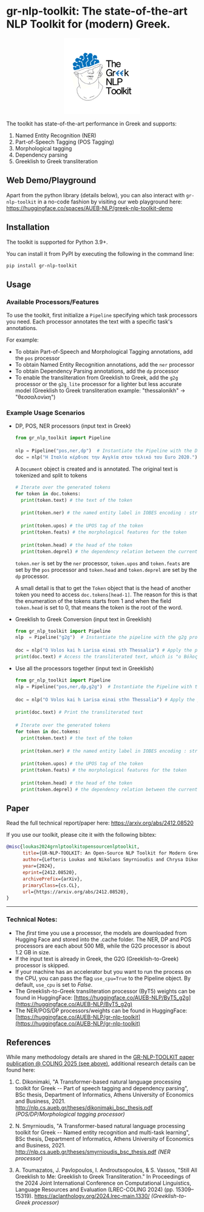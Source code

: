 # gr-nlp-toolkit: The state-of-the-art NLP Toolkit for (modern) Greek.

<p align="center">
  <img src="./logo.png" alt="gr-nlp-toolkit Logo" width="200"/>
</p>

The toolkit has state-of-the-art performance in Greek and supports:
1. Named Entity Recognition (NER)
2. Part-of-Speech Tagging (POS Tagging)
3. Morphological tagging
4. Dependency parsing
5. Greeklish to Greek transliteration

## Web Demo/Playground 

Apart from the python library (details below), you can also interact with `gr-nlp-toolkit` in a no-code fashion by visiting our web playground here: https://huggingface.co/spaces/AUEB-NLP/greek-nlp-toolkit-demo

## Installation
The toolkit is supported for Python 3.9+.

You can install it from PyPI by executing the following in the command line:

```sh
pip install gr-nlp-toolkit
```

## Usage

### Available Processors/Features

To use the toolkit, first initialize a `Pipeline` specifying which task processors you need. Each processor
annotates the text with a specific task's annotations.

For example:
- To obtain Part-of-Speech and Morphological Tagging annotations, add the `pos` processor
- To obtain Named Entity Recognition annotations, add the `ner` processor
- To obtain Dependency Parsing annotations, add the `dp` processor
- To enable the transliteration from Greeklish to Greek, add the `g2g` processor or the `g2g_lite` processor for a lighter but less accurate model
  (Greeklish to Greek transliteration example: "thessalonikh" -> "θεσσαλονίκη")

### Example Usage Scenarios

- DP, POS, NER processors (input text in Greek)

  ```python
  from gr_nlp_toolkit import Pipeline

  nlp = Pipeline("pos,ner,dp")  # Instantiate the Pipeline with the DP, POS and NER processors
  doc = nlp("Η Ιταλία κέρδισε την Αγγλία στον τελικό του Euro 2020.") # Apply the pipeline to a sentence in Greek

  ```

  A `Document` object is created and is annotated. The original text is tokenized
  and split to tokens

  ```python
  # Iterate over the generated tokens
  for token in doc.tokens:
    print(token.text) # the text of the token

    print(token.ner) # the named entity label in IOBES encoding : str

    print(token.upos) # the UPOS tag of the token
    print(token.feats) # the morphological features for the token

    print(token.head) # the head of the token
    print(token.deprel) # the dependency relation between the current token and its head
  ```

  `token.ner` is set by the `ner` processor, `token.upos` and `token.feats` are set by the `pos` processor
  and `token.head` and `token.deprel` are set by the `dp` processor.

  A small detail is that to get the `Token` object that is the head of another token you need to access
  `doc.tokens[head-1]`. The reason for this is that the enumeration of the tokens starts from 1 and when the
  field `token.head` is set to 0, that means the token is the root of the word.

- Greeklish to Greek Conversion (input text in Greeklish)

  ```python
  from gr_nlp_toolkit import Pipeline
  nlp  = Pipeline("g2g")  # Instantiate the pipeline with the g2g processor

  doc = nlp("O Volos kai h Larisa einai sth Thessalia") # Apply the pipeline to a sentence in Greeklish
  print(doc.text) # Access the transliterated text, which is "ο Βόλος και η Λάρισα είναι στη Θεσσαλία"
  ```
- Use all the processors together (input text in Greeklish)

  ```python
  from gr_nlp_toolkit import Pipeline
  nlp = Pipeline("pos,ner,dp,g2g")  # Instantiate the Pipeline with the G2G, DP, POS and NER processors

  doc = nlp("O Volos kai h Larisa einai sthn Thessalia") # Apply the pipeline to a sentence in Greeklish

  print(doc.text) # Print the transliterated text

  # Iterate over the generated tokens
  for token in doc.tokens:
    print(token.text) # the text of the token

    print(token.ner) # the named entity label in IOBES encoding : str

    print(token.upos) # the UPOS tag of the token
    print(token.feats) # the morphological features for the token

    print(token.head) # the head of the token
    print(token.deprel) # the dependency relation between the current token and its head
  ```

## Paper

Read the full technical report/paper here: https://arxiv.org/abs/2412.08520

If you use our toolkit, please cite it with the following bibtex:
```bibtex
@misc{loukas2024grnlptoolkitopensourcenlptoolkit,
      title={GR-NLP-TOOLKIT: An Open-Source NLP Toolkit for Modern Greek}, 
      author={Lefteris Loukas and Nikolaos Smyrnioudis and Chrysa Dikonomaki and Spyros Barbakos and Anastasios Toumazatos and John Koutsikakis and Manolis Kyriakakis and Mary Georgiou and Stavros Vassos and John Pavlopoulos and Ion Androutsopoulos},
      year={2024},
      eprint={2412.08520},
      archivePrefix={arXiv},
      primaryClass={cs.CL},
      url={https://arxiv.org/abs/2412.08520}, 
}
```

----
### Technical Notes:

- The *first* time you use a processor, the models are downloaded from Hugging Face and stored into the .cache folder. The NER, DP and POS processors are each about 500 MB, while the G2G processor is about 1.2 GB in size.
- If the input text is already in Greek, the G2G (Greeklish-to-Greek) processor is skipped.
- If your machine has an accelerator but you want to run the process on the CPU, you can pass the flag `use_cpu=True` to the Pipeline object. By default, `use_cpu` is set to *False*.
- The Greeklish-to-Greek transliteration processor (ByT5) weights can be found in HuggingFace: [https://huggingface.co/AUEB-NLP/ByT5_g2g](https://huggingface.co/AUEB-NLP/ByT5_g2g)
- The NER/POS/DP processors/weights can be found in HuggingFace: [https://huggingface.co/AUEB-NLP/gr-nlp-toolkit](https://huggingface.co/AUEB-NLP/gr-nlp-toolkit)

## References
While many methodology details are shared in the [GR-NLP-TOOLKIT paper publication @ COLING 2025 (see above)](https://arxiv.org/abs/2412.08520), additional research details can be found here:
1. C. Dikonimaki, "A Transformer-based natural language processing toolkit for Greek -- Part of speech tagging and dependency parsing", BSc thesis, Department of Informatics, Athens University of Economics and Business, 2021. http://nlp.cs.aueb.gr/theses/dikonimaki_bsc_thesis.pdf *(POS/DP/Morphological tagging processor)*

2. N. Smyrnioudis, "A Transformer-based natural language processing toolkit for Greek -- Named entity recognition and multi-task learning", BSc thesis, Department of Informatics, Athens University of Economics and Business, 2021. http://nlp.cs.aueb.gr/theses/smyrnioudis_bsc_thesis.pdf *(NER processor)*

3. A. Toumazatos, J. Pavlopoulos, I. Androutsopoulos, & S. Vassos, "Still All Greeklish to Me: Greeklish to Greek Transliteration." In Proceedings of the 2024 Joint International Conference on Computational Linguistics, Language Resources and Evaluation (LREC-COLING 2024) (pp. 15309–15319). https://aclanthology.org/2024.lrec-main.1330/ *(Greeklish-to-Greek processor)*